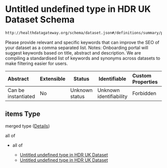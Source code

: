 # Untitled undefined type in HDR UK Dataset Schema

```txt
http://healthdatagateway.org/schema/dataset.json#/definitions/summary/properties/keyword/items
```

Please provide relevant and specific keywords that can improve the SEO of your dataset as a comma separated list. Notes: Onboarding portal will suggest keywords based on title, abstract and description. We are compiling a standardised list of keywords and synonyms across datasets to make filtering easier for users.


| Abstract            | Extensible | Status         | Identifiable            | Custom Properties | Additional Properties | Access Restrictions | Defined In                                                                 |
| :------------------ | ---------- | -------------- | ----------------------- | :---------------- | --------------------- | ------------------- | -------------------------------------------------------------------------- |
| Can be instantiated | No         | Unknown status | Unknown identifiability | Forbidden         | Allowed               | none                | [dataset.schema.json\*](../out/dataset.schema.json "open original schema") |

## items Type

merged type ([Details](dataset-definitions-summary-properties-keyword-items.md))

all of

-   all of

    -   [Untitled undefined type in HDR UK Dataset](dataset-definitions-commaseparatedlist-allof-0.md "check type definition")
    -   [Untitled undefined type in HDR UK Dataset](dataset-definitions-commaseparatedlist-allof-1.md "check type definition")
